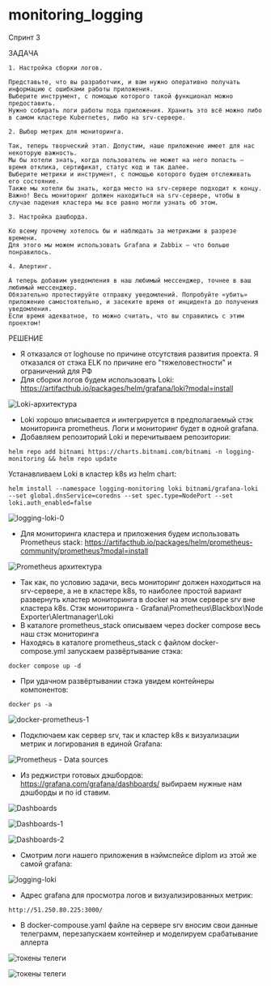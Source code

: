 # monitoring_logging

Спринт 3

ЗАДАЧА

```
1. Настройка сборки логов.

Представьте, что вы разработчик, и вам нужно оперативно получать информацию с ошибками работы приложения.
Выберите инструмент, с помощью которого такой функционал можно предоставить. 
Нужно собирать логи работы пода приложения. Хранить это всё можно либо в самом кластере Kubernetes, либо на srv-сервере.

2. Выбор метрик для мониторинга.

Так, теперь творческий этап. Допустим, наше приложение имеет для нас некоторую важность. 
Мы бы хотели знать, когда пользователь не может на него попасть — время отклика, сертификат, статус код и так далее. 
Выберите метрики и инструмент, с помощью которого будем отслеживать его состояние.
Также мы хотели бы знать, когда место на srv-сервере подходит к концу.
Важно! Весь мониторинг должен находиться на srv-сервере, чтобы в случае падения кластера мы все равно могли узнать об этом.

3. Настройка дашборда.

Ко всему прочему хотелось бы и наблюдать за метриками в разрезе времени. 
Для этого мы можем использовать Grafana и Zabbix — что больше понравилось.

4. Алертинг.

А теперь добавим уведомления в наш любимый мессенджер, точнее в ваш любимый мессенджер. 
Обязательно протестируйте отправку уведомлений. Попробуйте «убить» приложение самостоятельно, и засеките время от инцидента до получения уведомления. 
Если время адекватное, то можно считать, что вы справились с этим проектом!
```

РЕШЕНИЕ

  - Я отказался от loghouse по причине отсутствия развития проекта. Я отказался от стэка ELK по причине его "тяжеловестности" и ограничений для РФ
  - Для сборки логов будем использовать Loki: https://artifacthub.io/packages/helm/grafana/loki?modal=install

![Loki-архитектура](https://github.com/MikhailRyzhkin/monitoring_logging/assets/69116076/62e4c632-d58e-48aa-be69-4ddbdd9f017f)

  - Loki хорошо вписывается и интегрируется в предполагаемый стэк мониторинга prometheus. Логи и мониторинг будет в одной grafana.
  - Добавляем репозиторий Loki и перечитываем репозитории:
  ```
  helm repo add bitnami https://charts.bitnami.com/bitnami -n logging-monitoring && helm repo update
  ```
  Устанавливаем Loki в кластер k8s из helm chart:
  ```
  helm install --namespace logging-monitoring loki bitnami/grafana-loki --set global.dnsService=coredns --set spec.type=NodePort --set loki.auth_enabled=false
  ```

![logging-loki-0](https://github.com/MikhailRyzhkin/monitoring_logging/assets/69116076/d22e5e8f-abc4-4ca2-b43d-7490a795a79f)

  - Для мониторинга кластера и приложения будем использовать Prometheus stack: https://artifacthub.io/packages/helm/prometheus-community/prometheus?modal=install

![Prometheus архитектура](https://github.com/MikhailRyzhkin/monitoring_logging/assets/69116076/52ce48c5-1263-44a2-88f4-6589cb38c39a)
  
  - Так как, по условию задачи, весь мониторинг должен находиться на srv-сервере, а не в кластере k8s, то наиболее простой вариант развернуть кластер мониторинга в docker на этом сервере srv вне кластера k8s. 
  Стэк мониторинга - Grafana\Prometheus\Blackbox\Node Exporter\Alertmanager\Loki
  - В каталоге prometheus_stack описываем через docker compose весь наш стэк мониторинга
  - Находясь в каталоге prometheus_stack с файлом docker-compose.yml запускаем развёртывание стэка:
  ```
  docker compose up -d 
  ```
  - При удачном развёртывании стэка увидем контейнеры компонентов:
  ```
  docker ps -a 
  ```

![docker-prometheus-1](https://github.com/MikhailRyzhkin/monitoring_logging/assets/69116076/704be404-011e-4bac-9509-830d2f8780e8)
  
  - Подключаем как сервер srv, так и кластер k8s к визуализации метрик и логирования в единой Grafana:

![Prometheus - Data sources](https://github.com/MikhailRyzhkin/monitoring_logging/assets/69116076/0ab25168-5d27-4bf8-870e-df4c2e6e0e10)

  - Из реджистри готовых дэшбордов: https://grafana.com/grafana/dashboards/ выбираем нужные нам дэшборды и по id ставим.

![Dashboards](https://github.com/MikhailRyzhkin/monitoring_logging/assets/69116076/6248ac33-d0d1-4a7a-9d11-c10ed2d004e8)

![Dashboards-1](https://github.com/MikhailRyzhkin/monitoring_logging/assets/69116076/1db8864c-3061-4826-8979-70429058c9d5)

![Dashboards-2](https://github.com/MikhailRyzhkin/monitoring_logging/assets/69116076/f62856f5-50a3-4f87-9919-60c1e876cc41)


  - Смотрим логи нашего приложения в нэймспейсе diplom из этой же самой grafana:

![logging-loki](https://github.com/MikhailRyzhkin/monitoring_logging/assets/69116076/e3299c1d-7882-4b9c-8cbf-8d425a2f2d04)


  - Адрес grafana для просмотра логов и визуализированных метрик:
  ```
  http://51.250.80.225:3000/
  ```
  - В docker-compouse.yaml файле на сервере srv вносим свои данные телеграмм, перезапускаем контейнер и моделируем срабатывание аллерта

![токены телеги](https://github.com/MikhailRyzhkin/monitoring_logging/assets/69116076/f58fe588-6c37-45ce-a74a-d0a9467b598f)

![токены телеги](https://github.com/MikhailRyzhkin/monitoring_logging/assets/69116076/82bf375e-0bbe-4c02-b612-49850ff62a89)











